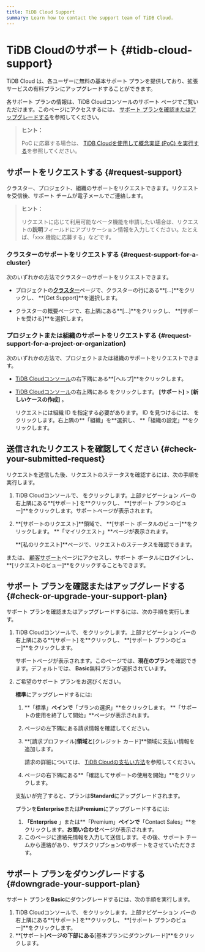 ```yaml
---
title: TiDB Cloud Support
summary: Learn how to contact the support team of TiDB Cloud.
---
```


# TiDB Cloudのサポート {#tidb-cloud-support}

TiDB Cloud は、各ユーザーに無料の基本サポート プランを提供しており、拡張サービスの有料プランにアップグレードすることができます。

各サポート プランの情報は、TiDB Cloudコンソールのサポート ページでご覧いただけます。このページにアクセスするには、 [<a href="#check-or-upgrade-your-support-plan">サポート プランを確認またはアップグレードする</a>](#check-or-upgrade-your-support-plan)を参照してください。

> **ヒント：**
>
> PoC に応募する場合は、 [<a href="/tidb-cloud/tidb-cloud-poc.md">TiDB Cloudを使用して概念実証 (PoC) を実行する</a>](/tidb-cloud/tidb-cloud-poc.md)を参照してください。

## サポートをリクエストする {#request-support}

クラスター、プロジェクト、組織のサポートをリクエストできます。リクエストを受信後、サポート チームが電子メールでご連絡します。

> **ヒント：**
>
> リクエストに応じて利用可能なベータ機能を申請したい場合は、リクエストの**説明**フィールドにアプリケーション情報を入力してください。たとえば、「xxx 機能に応募する」などです。

### クラスターのサポートをリクエストする {#request-support-for-a-cluster}

次のいずれかの方法でクラスターのサポートをリクエストできます。

-   プロジェクトの[<a href="https://tidbcloud.com/console/clusters">**クラスター**</a>](https://tidbcloud.com/console/clusters)ページで、クラスターの行にある**[...]**をクリックし、 **[Get Support]**を選択します。

-   クラスターの概要ページで、右上隅にある**[...]**をクリックし、 **[サポートを受ける]**を選択します。

### プロジェクトまたは組織のサポートをリクエストする {#request-support-for-a-project-or-organization}

次のいずれかの方法で、プロジェクトまたは組織のサポートをリクエストできます。

-   [<a href="https://tidbcloud.com/">TiDB Cloudコンソール</a>](https://tidbcloud.com/)の右下隅にある**[ヘルプ]**をクリックします。

-   [<a href="https://tidbcloud.com/">TiDB Cloudコンソール</a>](https://tidbcloud.com/)の右上隅にある をクリックします。<mdsvgicon name="icon-top-support"> **[サポート]** &gt; **[新しいケースの作成]** 。</mdsvgicon>

    リクエストには組織 ID を指定する必要があります。 ID を見つけるには、 をクリックします。<mdsvgicon name="icon-top-organization">右上隅の**「組織」を**選択し、 **「組織の設定」**をクリックします。</mdsvgicon>

## 送信されたリクエストを確認してください {#check-your-submitted-request}

リクエストを送信した後、リクエストのステータスを確認するには、次の手順を実行します。

1.  TiDB Cloudコンソールで、 をクリックします。<mdsvgicon name="icon-top-support">上部ナビゲーション バーの右上隅にある**[サポート] を**クリックし、 **[サポート プランのビュー]**をクリックします。サポートページが表示されます。</mdsvgicon>
2.  **[サポートのリクエスト]**領域で、 **[サポート ポータルのビュー]**をクリックします。 **「マイリクエスト」**ページが表示されます。

    **[私のリクエスト]**ページで、リクエストのステータスを確認できます。

または、 [<a href="https://support.pingcap.com/hc/en-us">顧客サポート</a>](https://support.pingcap.com/hc/en-us)ページにアクセスし、サポート ポータルにログインし、 **[リクエストのビュー]**をクリックすることもできます。

## サポート プランを確認またはアップグレードする {#check-or-upgrade-your-support-plan}

サポート プランを確認またはアップグレードするには、次の手順を実行します。

1.  TiDB Cloudコンソールで、 をクリックします。<mdsvgicon name="icon-top-support">上部ナビゲーション バーの右上隅にある**[サポート] を**クリックし、 **[サポート プランのビュー]**をクリックします。</mdsvgicon>

    サポートページが表示されます。このページでは、**現在のプラン**を確認できます。デフォルトでは、 **Basic**無料プランが選択されています。

2.  ご希望のサポート プランをお選びください。

    <SimpleTab>
     <div label="Upgrade to Standard">

    **標準**にアップグレードするには:

    1.  **「標準」**ペインで**「プランの選択」**をクリックします。 **「サポートの使用を終了して開始」**ページが表示されます。

    2.  ページの左下隅にある請求情報を確認してください。

    3.  **[請求プロファイル]**領域と**[クレジット カード]**領域に支払い情報を追加します。

        請求の詳細については、 [<a href="/tidb-cloud/tidb-cloud-billing.md#payment-method">TiDB Cloudの支払い方法</a>](/tidb-cloud/tidb-cloud-billing.md#payment-method)を参照してください。

    4.  ページの右下隅にある**「確認してサポートの使用を開始」**をクリックします。

    支払いが完了すると、プランは**Standard**にアップグレードされます。

    </div>
     <div label="Upgrade to Enterprise or Premium">

    プランを**Enterprise**または**Premium**にアップグレードするには:

    1.  **「Enterprise** 」または**「Premium」**ペインで**「Contact Sales」**をクリックします。**お問い合わせ**ページが表示されます。
    2.  このページに連絡先情報を入力して送信します。その後、サポート チームから連絡があり、サブスクリプションのサポートをさせていただきます。

    </div>
     </SimpleTab>

## サポート プランをダウングレードする {#downgrade-your-support-plan}

サポート プランを**Basic**にダウングレードするには、次の手順を実行します。

1.  TiDB Cloudコンソールで、 をクリックします。<mdsvgicon name="icon-top-support">上部ナビゲーション バーの右上隅にある**[サポート] を**クリックし、 **[サポート プランのビュー]**をクリックします。</mdsvgicon>
2.  **[サポート]**ページの下部にある**[基本プランにダウングレード]**をクリックします。
